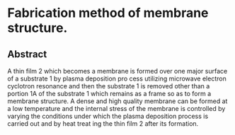 # Fabrication method of membrane structure.

## Abstract
A thin film 2 which becomes a membrane is formed over one major surface of a substrate 1 by plasma deposition pro cess utilizing microwave electron cyclotron resonance and then the substrate 1 is removed other than a portion 1A of the substrate 1 which remains as a frame so as to form a membrane structure. A dense and high quality membrane can be formed at a low temperature and the internal stress of the membrane is controlled by varying the conditions under which the plasma deposition process is carried out and by heat treat ing the thin film 2 after its formation.